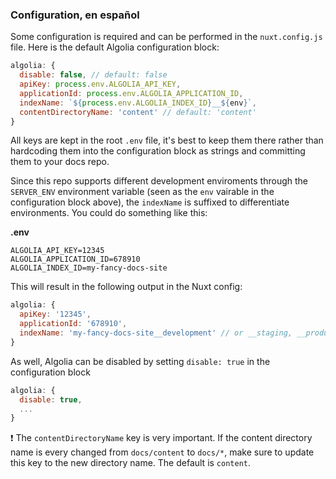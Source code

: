 ### Configuration, en español

Some configuration is required and can be performed in the `nuxt.config.js` file. Here is the default Algolia configuration block:

```js
algolia: {
  disable: false, // default: false
  apiKey: process.env.ALGOLIA_API_KEY,
  applicationId: process.env.ALGOLIA_APPLICATION_ID,
  indexName: `${process.env.ALGOLIA_INDEX_ID}__${env}`,
  contentDirectoryName: 'content' // default: 'content'
}
```

All keys are kept in the root `.env` file, it's best to keep them there rather than hardcoding them into the configuration block as strings and committing them to your docs repo.

Since this repo supports different development enviroments through the `SERVER_ENV` environment variable (seen as the `env` vairable in the configuration block above), the `indexName` is suffixed to differentiate environments. You could do something like this:

**.env**
```
ALGOLIA_API_KEY=12345
ALGOLIA_APPLICATION_ID=678910
ALGOLIA_INDEX_ID=my-fancy-docs-site
```

This will result in the following output in the Nuxt config:

```js
algolia: {
  apiKey: '12345',
  applicationId: '678910',
  indexName: 'my-fancy-docs-site__development' // or __staging, __production, etc.
}
```

As well, Algolia can be disabled by setting `disable: true` in the configuration block

```js
algolia: {
  disable: true,
  ...
}
```

❗️ The `contentDirectoryName` key is very important. If the content directory name is every changed from `docs/content` to `docs/*`, make sure to update this key to the new directory name. The default is `content`.
